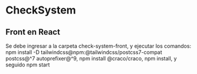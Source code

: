 # CheckSystem

## Front en React

Se debe ingresar a la carpeta check-system-front, y ejecutar los comandos: npm install -D tailwindcss@npm:@tailwindcss/postcss7-compat postcss@^7 autoprefixer@^9, npm install @craco/craco, npm install, y seguido npm start
